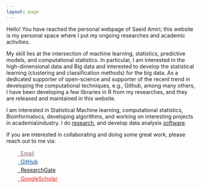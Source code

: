 ```yaml
---
layout: page
---
```


Hello! You have reached the personal webpage of Saeid Amiri; this website is my personal space where I put my ongoing researches and academic activities.

My skill lies at the intersection of machine learning, statistics, predictive models, and computational statistics. In particular, I am interested in the high-dimensional data and Big data and interested to develop the statistical learning (clustering and classification methods) for the big data. As a dedicated supporter of open-science and supporter of the recent trend in developing the computational techniques, e.g., Github, among many others, I have been developing a few libraries in R from my researches, and they are released and maintained in this website. 

I am interested in Statistical Machine learning, computational statistics, Bioinformatocs, developing algorithms, and working on interesting projects in academia\industry. I do [research](https://saeidamiri1.github.io/papers/), and develop data analysis [software](https://saeidamiri1.github.io/software/).

If you are interested in collaborating and doing some great work, please reach out to me via:

<div class="contact-buttons" style="line-height:160%;margin-left:30px;margin-top:10px">
<p>
<link rel="stylesheet" href="//maxcdn.bootstrapcdn.com/font-awesome/4.3.0/css/font-awesome.min.css">
<link rel="stylesheet" href="//saeidamiri1.github.io/css/academicons.css">
  <a href="mailto:saeid.amiri1@gmail.com" target="_blank" style="color:#855f65;"><i class="fa fa-envelope" style="font-size:1em"></i> &nbsp; Email<br></a>
<a href="https://github.com/saeidamiri1" target="_blank" style="color:#0e5295;"><i class="fa fa-github" aria-hidden="true"></i> &nbsp; GitHub<br></a>
<a href="https://www.researchgate.net/profile/Saeid_Amiri6" target="_blank" style="color:#5f09091;"><i class="ai ai-researchgate ai-3x" style="font-size:1em"></i> &nbsp; ResearchGate<br></a> 
<a href="https://scholar.google.com/citations?user=iroPmuAAAAAJ&hl=en" target="_blank" style="color:#ea1b1b;"><i class="ai ai-google-scholar-square ai-3x" style="font-size:1em"></i> &nbsp; GoogleScholar <br></a>
</p>
</div>

<br>

<!--
    ---
    Saeid Amiri's Blog
    ---
    <h1>{{ page.title }}</h1>
    <h3>Python's blog: <a  href="https://saeidamiri1.github.io/pythonseum/">Pythonseum</a></h3>
    <br>
    <br>
    <ul class="posts">


---
    Saeid Amiri's Blog
---
  {% for post in site.posts %}
    <li><span>{{ post.date | date_to_string }}</span> &raquo; <a href="{{ post.url }}" title="{{ post.title }}">{{ post.title }}</a></li>
  {% endfor %}
    
</ul>

-->